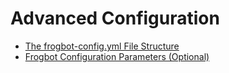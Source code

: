 # Advanced Configuration

* [The frogbot-config.yml File Structure](../the-frogbot-config.yml-file-structure.md)
* [Frogbot Configuration Parameters (Optional)](../frogbot-configuration-parameters-optional.md)
